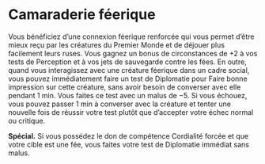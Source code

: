 # Camaraderie féerique

<p>Vous bénéficiez d’une connexion féerique renforcée qui vous permet d’être mieux reçu par les créatures du Premier Monde et de déjouer plus facilement leurs ruses. Vous gagnez un bonus de circonstances de +2 à vos tests de Perception et à vos jets de sauvegarde contre les fées. En outre, quand vous interagissez avec une créature féerique dans un cadre social, vous pouvez immédiatement faire un test de Diplomatie pour Faire bonne impression sur cette créature, sans avoir besoin de converser avec elle pendant 1 min. Vous faites ce test avec un malus de −5. Si vous échouez, vous pouvez passer 1 min à converser avec la créature et tenter une nouvelle fois de réussir votre test plutôt que d’accepter votre échec normal ou critique.</p>
<p><strong>Spécial.</strong> Si vous possédez le don de compétence Cordialité forcée et que votre cible est une fée, vous faites votre test de Diplomatie immédiat sans malus.</p>